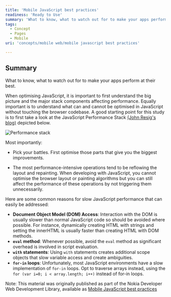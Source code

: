```yaml
---
title: 'Mobile JavaScript best practices'
readiness: 'Ready to Use'
summary: 'What to know, what to watch out for to make your apps perform at their best.'
tags:
  - Concept
  - Pages
  - Mobile
uri: 'concepts/mobile web/mobile javascript best practices'

---
```

## Summary

What to know, what to watch out for to make your apps perform at their best.

 When optimising JavaScript, it is important to first understand the big picture and the major stack components affecting performance. Equally important is to understand what can and cannot be optimised in JavaScript without touching the browser codebase. A good starting point for this study is to first take a look at the JavaScript Performance Stack [(John Resig's blog)](http://ejohn.org/blog/javascript-performance-stack/) depicted below.

![Performance stack](/assets/public/8/8a/Performance_stack.png)

Most importantly:

-   Pick your battles. First optimise those parts that give you the biggest improvements.

-   The most performance-intensive operations tend to be reflowing the layout and repainting. When developing with JavaScript, you cannot optimise the browser layout or painting algorithms but you can still affect the performance of these operations by not triggering them unnecessarily.

Here are some common reasons for slow JavaScript performance that can easily be addressed:

-   **Document Object Model (DOM) Access**: Interaction with the DOM is usually slower than normal JavaScript code so should be avoided where possible. For instance, dynamically creating HTML with strings and setting the innerHTML is usually faster than creating HTML with DOM methods.
-   **`eval` method**: Whenever possible, avoid the `eval` method as significant overhead is involved in script evaluation.
-   **`with` statements**: Using `with` statements creates additional scope objects that slow variable access and create ambiguities.
-   **`for-in` loops**: Unfortunately, most JavaScript environments have a slow implementation of `for-in` loops. Opt to traverse arrays instead, using the `for (var i=0; i < array.length; i++)` instead of for-in loops.

 Note: This material was originally published as part of the Nokia Developer Web Development Library, available as [Mobile JavaScript best practices](http://www.developer.nokia.com/Resources/Library/Web/#!nokia-browsers/common-elements-of-nokia-browsers/mobile-javascript-best-practices.html)
